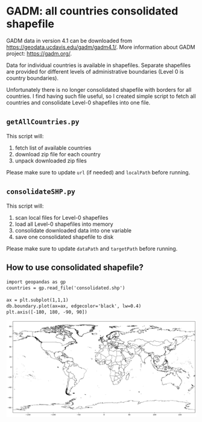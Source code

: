 # GADM: all countries consolidated shapefile

GADM data in version 4.1 can be downloaded from https://geodata.ucdavis.edu/gadm/gadm4.1/. More information about GADM project: https://gadm.org/.

Data for individual countries is available in shapefiles. Separate shapefiles are provided for different levels of administrative boundaries (Level 0 is country boundaries).

Unfortunately there is no longer consolidated shapefile with borders for all countries. I find having such file useful, so I created simple script to fetch all countries and consolidate Level-0 shapefiles into one file. 

## `getAllCountries.py`

This script will:
1. fetch list of available countries 
2. download zip file for each country
3. unpack downloaded zip files

Please make sure to update `url` (if needed) and `localPath` before running.

## `consolidateSHP.py`

This script will:
1. scan local files for Level-0 shapefiles
2. load all Level-0 shapefiles into memory
3. consolidate downloaded data into one variable
4. save one consolidated shapefile to disk

Please make sure to update `dataPath` and `targetPath` before running. 

## How to use consolidated shapefile?

```
import geopandas as gp
countries = gp.read_file('consolidated.shp')

ax = plt.subplot(1,1,1)
db.boundary.plot(ax=ax, edgecolor='black', lw=0.4)
plt.axis([-180, 180, -90, 90])
```

![GADM 4.1 borders](_/world.png "GADM 4.1 borders")